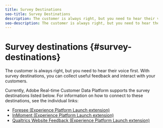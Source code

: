 ```yaml
---
title: Survey Destinations
seo-title: Survey Destinations
description: The customer is always right, but you need to hear their voice first. With survey destinations, you can collect useful feedback and interact with your customers. 
seo-description: The customer is always right, but you need to hear their voice first. With survey destinations, you can collect useful feedback and interact with your customers. 
---
```


# Survey destinations {#survey-destinations}

The customer is always right, but you need to hear their voice first. With survey destinations, you can collect useful feedback and interact with your customers. 

Currently, Adobe Real-time Customer Data Platform supports the survey destinations listed below. For information on how to connect to these destinations, see the individual links:

* [Foresee (Experience Platform Launch extension)](/help/rtcdp/destinations/foresee-extension.md)
* [InMoment (Experience Platform Launch extension)](/help/rtcdp/destinations/inmoment-extension.md)
* [Qualtrics Website Feedback (Experience Platform Launch extension)](qualtrics-extension.md)

